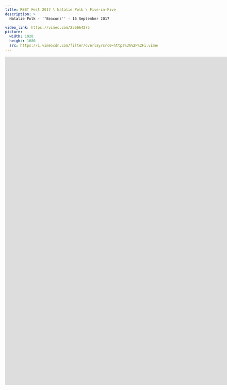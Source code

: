 ```yaml
---
title: REST Fest 2017 \ Natalie Polk \ Five-in-Five
description: >
  Natalie Polk - ''Beacons'' - 16 September 2017

video_link: https://vimeo.com/236664275
picture:
  width: 1920
  height: 1080
  src: https://i.vimeocdn.com/filter/overlay?src0=https%3A%2F%2Fi.vimeocdn.com%2Fvideo%2F659927874_1920x1080.jpg&src1=http%3A%2F%2Ff.vimeocdn.com%2Fp%2Fimages%2Fcrawler_play.png
---
```

<iframe src="https://player.vimeo.com/video/236664275?title=0&byline=0&portrait=0&badge=0&autopause=0&player_id=0" width="1920" height="1080" frameborder="0" title="REST Fest 2017 \ Natalie Polk \ Five-in-Five" webkitallowfullscreen mozallowfullscreen allowfullscreen></iframe>